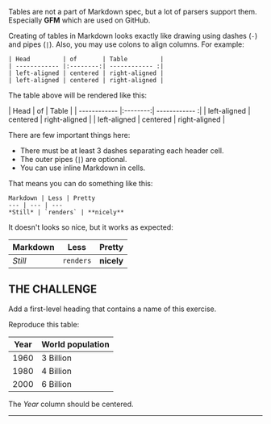Tables are not a part of Markdown spec, but a lot of parsers support them. Especially **GFM** which are used on GitHub.

Creating of tables in Markdown looks exactly like drawing using dashes (`-`) and pipes (`|`). Also, you may use colons to align columns. For example:

    | Head         | of       | Table         |
    | ------------ |:--------:| ------------ :|
    | left-aligned | centered | right-aligned |
    | left-aligned | centered | right-aligned |

The table above will be rendered like this:

| Head         | of       | Table         |
| ------------ |:--------:| ------------ :|
| left-aligned | centered | right-aligned |
| left-aligned | centered | right-aligned |

There are few important things here:

* There must be at least 3 dashes separating each header cell.
* The outer pipes (`|`) are optional.
* You can use inline Markdown in cells.

That means you can do something like this:

    Markdown | Less | Pretty
    --- | --- | ---
    *Still* | `renders` | **nicely**

It doesn't looks so nice, but it works as expected:

Markdown | Less | Pretty
--- | --- | ---
*Still* | `renders` | **nicely**

## THE CHALLENGE

Add a first-level heading that contains a name of this exercise.

Reproduce this table:

| Year | World population |
| :--: | ---------------- |
| 1960 | 3 Billion        |
| 1980 | 4 Billion        |
| 2000 | 6 Billion        |

The _Year_ column should be centered.

---
